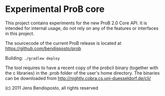# Experimental ProB core

This project contains experiments for the new ProB 2.0 Core API.
It is intended for internal usage, do not rely on any of the features or interfaces in this project. 

The sourcecode of the current ProB release is located at https://github.com/bendisposto/prob

Building:
 `./gradlew deploy`
 
The tool requires to have a recent copy of the probcli binary (together with the c libraries) in the .prob folder of the user's home directory. 
The binaries can be downloaded from http://nightly.cobra.cs.uni-duesseldorf.de/cli/

(c) 2011 Jens Bendisposto, all rights reserved


